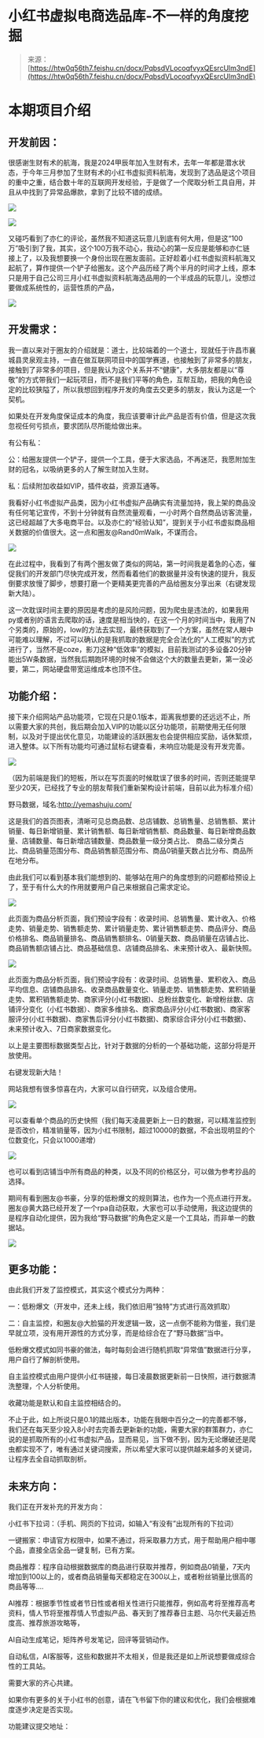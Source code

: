 # 小红书虚拟电商选品库-不一样的角度挖掘

> 来源：[https://htw0q56th7.feishu.cn/docx/PqbsdVLocoqfvyxQEsrcUlm3ndE](https://htw0q56th7.feishu.cn/docx/PqbsdVLocoqfvyxQEsrcUlm3ndE)

# 本期项目介绍

## 开发前因：

很感谢生财有术的航海，我是2024甲辰年加入生财有术，去年一年都是潜水状态，于今年三月参加了生财有术的小红书虚拟资料航海，发现到了选品是这个项目的重中之重，结合数十年的互联网开发经验，于是做了一个爬取分析工具自用，并且从中找到了异常品爆款，拿到了比较不错的成绩。

![](img/bb6b7d41fc76d51c34951a040c590eda.png)

![](img/2e91c3c302e4b7d1fd277693976f6318.png)

又碰巧看到了亦仁的评论，虽然我不知道这玩意儿到底有何大用，但是这“100万”吸引到了我，其实，这个100万我不动心，我动心的第一反应是能够和亦仁链接上了，以及我想要换一个身份出现在圈友面前。正好趁着小红书虚拟资料航海又起航了，算作提供一个铲子给圈友。这个产品历经了两个半月的时间才上线，原本只是用于自己公司三月小红书虚拟资料航海选品用的一个半成品的玩意儿，没想过要做成系统性的，运营性质的产品，

![](img/75a1229476a6f748b326cb25e3d4475f.png)

## 开发需求：

我一直以来对于圈友的介绍就是：道士，比较端着的一个道士，现就任于许昌市襄城县灵泉观主持，一直在做互联网项目中的国学赛道，也接触到了非常多的朋友，接触到了非常多的项目，但是我认为这个关系并不“健康”，大多朋友都是以“尊敬”的方式带我们一起玩项目，而不是我们平等的角色，互帮互助，把我的角色设定的比较狭隘了，所以我想回到程序开发的角度去交更多的朋友，我认为这是一个契机。

如果处在开发角度保证成本的角度，我应该要审计此产品是否有价值，但是这次我忽视任何亏损点，要求团队尽所能给做出来。

有公有私：

公：给圈友提供一个铲子，提供一个工具，便于大家选品，不再迷茫，我愿附加生财的冠名，以吸纳更多的人了解生财加入生财。

私：后续附加收益如VIP，插件收益，资源互通等。

我看好小红书虚拟产品类，因为小红书虚拟产品确实有流量加持，我上架的商品没有任何笔记宣传，不到十分钟就有自然流量观看，一小时两个自然商品访客流量，这已经超越了大多电商平台。以及亦仁的“经验认知”，提到关于小红书虚拟商品相关数据的价值很大。这一点和圈友@Rand0mWalk，不谋而合。

![](img/c29bad61382d80162ea64ab8f0f9ce2a.png)

在此过程中，我看到了有两个圈友做了类似的网站，第一时间我是着急的心态，催促我们的开发部门尽快完成开发，然而看着他们的数据量并没有快速的提升，我反倒要求放慢了脚步，想要打磨一个更精美更完善的产品给圈友分享出来（右键发现新大陆）。

这一次耽误时间主要的原因是考虑的是风险问题，因为爬虫是违法的，如果我用py或者别的语言去爬取的话，速度是相当快的，在这一个月的时间当中，我用了N个另类的，原始的，low的方法去实现，最终获取到了一个方案，虽然在常人眼中可能难以理解，不过可以确认的是我抓取的数据是完全合法化的“人工模拟”的方式进行了，当然不是coze，影刀这种“低效率”的模拟，目前我测试的多设备20分钟能出5W条数据，当然我后期跑环境的时候不会做这个大的数量去更新，第一没必要，第二，网站硬盘带宽运维成本也顶不住。

## 功能介绍：

接下来介绍网站产品功能项，它现在只是0.1版本，距离我想要的还远远不止，所以需要大家的共创，我后期会加入VIP的功能以区分功能项，前期使用无任何限制，以及对于提出优化意见，功能建设的活跃圈友也会提供相应奖励，话休絮烦，进入整体。以下所有功能均可通过鼠标右键查看，未响应功能是没有开发完善。

![](img/a0f6de8751b3b049aed9bd59c31e4fab.png)

（因为前端是我们的短板，所以在写页面的时候耽误了很多的时间，否则还能提早至少20天，已经找了专业的朋友帮我们重新架构设计前端，目前以此为标准介绍）

野马数据，域名:http://yemashuju.com/

这是我们的首页图表，清晰可见总商品数、总店铺数、总销售量、总销售额、累计销量、每日新增销量、累计销售额、每日新增销售额、商品数量、每日新增商品数量、店铺数量、每日新增店铺数量、商品数量一级分类占比、 商品二级分类占比、商品销量范围分布、商品销售额范围分布、商品0销量天数占比分布、商品所在地分布。

由此我们可以看到基本我们能想到的、能够站在用户的角度想到的问题都给预设上了，至于有什么大的作用就要用户自己来根据自己需求定论。

![](img/9b5a890e92f711e149026b64fab83410.png)

此页面为商品分析页面，我们预设字段有：收录时间、总销售量、累计收入、价格走势、销量走势、销售额走势、累计销量走势、累计销售额走势、商品评分、商品价格排名、商品销量排名、商品销售额排名、0销量天数、商品销量在店铺占比、商品销售额店铺占比、商品基础信息、店铺商品排名、未来预计收入、最新快照。

![](img/f53246bed67aa853bee30904d85098d2.png)

此页面为商品分析页面，我们预设字段有：收录时间、总销售量、累积收入、商品平均信息、店铺商品排名、收录商品数量变化、销量走势、销售额走势、累积销量走势、累积销售额走势、商家评分(小红书数据)、总粉丝数变化、新增粉丝数、店铺评分变化（小红书数据）、商家多维排名、商家商品评分(小红书数据)、商家客服评分(小红书数据)、商家售后评分(小红书数据)、商家综合评分(小红书数据)、未来预计收入、7日商家数据变化。

以上是主要图标数据类型占比，针对于数据的分析的一个基础功能，这部分将是开放使用。

右键发现新大陆！

网站我想有很多惊喜在内，大家可以自行研究，以及组合使用。

![](img/aace7e3fbb5b88ba36b6e6e418e488f0.png)

可以查看单个商品的历史快照（我们每天凌晨更新上一日的数据，可以精准监控到是否改价，精准销量等，因为小红书限制，超过10000的数据，不会出现明显的个位数变化，只会以1000递增）

![](img/5fbc103a25879237f49dae8c357c8cc0.png)

也可以看到店铺当中所有商品的种类，以及不同的价格区分，可以做为参考抄品的选择。

期间有看到圈友@书豪，分享的低粉爆文的规则算法，也作为一个亮点进行开发。圈友@黄大路已经开发了一个rpa自动获取，大家也可以手动使用，我这边提供的是程序自动化提供，因为我给“野马数据”的角色定义是一个工具站，而非单一的数据站。

![](img/5c250ffc5317ec49c58b487f2e34bc33.png)

## 更多功能：

由此我们开发了监控模式，其实这个模式分为两种：

一：低粉爆文（开发中，还未上线，我们依旧用“独特”方式进行高效抓取）

二：自主监控，和圈友@大脸猫的开发逻辑一致，这一点倒不能称为借鉴，我们是早就立项，没有用开源性的方式分享，而是给综合在了“野马数据”当中。

低粉爆文模式如同书豪的做法，每时每刻会进行随机抓取“异常值”数据进行分享，用户自行了解剖析使用。

自主监控模式由用户提供小红书链接，每日凌晨数据更新前一日快照，进行数据清洗整理，个人分析使用。

收藏功能是默认和自主监控相结合的。

不止于此，如上所说只是0.1的踏出版本，功能在我眼中百分之一的完善都不够，我们还在每天至少投入8小时去完善去更新新的功能，需要大家的群策群力，亦仁说的是抓取所有的小红书虚拟产品，显而易见，当下做不到，因为无论爆破还是爬虫都实现不了，唯有通过关键词搜索，所以希望大家可以提供越来越多的关键词，让程序去全自动抓取剖析。

## 未来方向：

我们正在开发补充的开发方向：

小红书下拉词：（手机、网页的下拉词，如输入“有没有”出现所有的下拉词）

一键搬家：申请官方权限中，如果不通过，将采取暴力方式，用于帮助用户相中哪个品，直接全店全品一键复制，已有方案。

商品推荐：程序自动根据数据库的商品进行获取并推荐，例如商品0销量，7天内增加到100以上的，或者商品销量每天都稳定在300以上，或者粉丝销量比很高的商品等等....

AI推荐：根据季节性或者节日性或者相关性进行只能推荐，例如高考将至推荐高考资料，情人节将至推荐情人节虚拟产品、春天到了推荐春日主题、马尔代夫最近热度高、推荐旅游攻略等，

AI自动生成笔记，矩阵养号发笔记，回评等营销动作。

自动私信，AI客服等，这些和数据并不太相关，但是我还是如上所说想要做成综合性的工具站。

需要大家的齐心共建。

如果你有更多的关于小红书的创意，请在飞书留下你的建议和优化，我们会根据难度逐步决定是否实现。

功能建议提交地址：